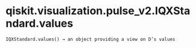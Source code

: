 # qiskit.visualization.pulse\_v2.IQXStandard.values

`IQXStandard.values() → an object providing a view on D’s values`
